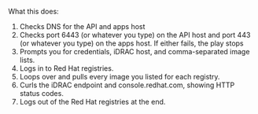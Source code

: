 What this does:

1. Checks DNS for the API and apps host
2. Checks port 6443 (or whatever you type) on the API host and port 443 (or whatever you type) on the apps host. If either fails, the play stops
3. Prompts you for credentials, iDRAC host, and comma-separated image lists.
4. Logs in to Red Hat registries.
5. Loops over and pulls every image you listed for each registry.
6. Curls the iDRAC endpoint and console.redhat.com, showing HTTP status codes.
7. Logs out of the Red Hat registries at the end.
